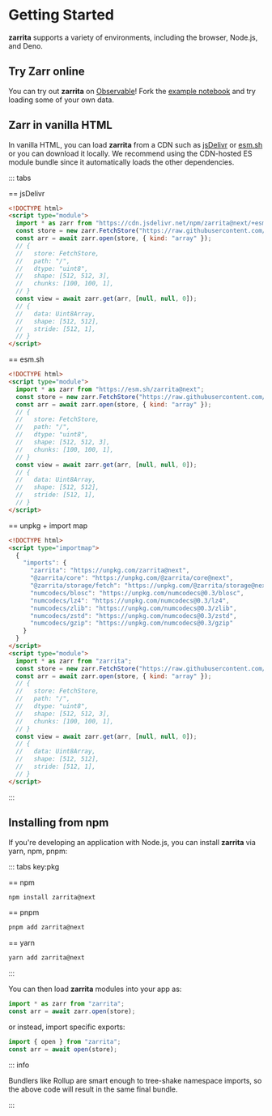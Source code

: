 # Getting Started

**zarrita** supports a variety of environments, including the browser, Node.js,
and Deno.

## Try Zarr online

You can try out **zarrita** on
[Observable](https://observablehq.com/d/35b6921f8cb3aeef)! Fork the
[example notebook](https://observablehq.com/d/35b6921f8cb3aeef) and try loading
some of your own data.

## Zarr in vanilla HTML

In vanilla HTML, you can load **zarrita** from a CDN such as
[jsDelivr](https://www.jsdelivr.com/) or [esm.sh](https://esm.sh) or you can
download it locally. We recommend using the CDN-hosted ES module bundle since it
automatically loads the other dependencies.

::: tabs

== jsDelivr

```html
<!DOCTYPE html>
<script type="module">
  import * as zarr from "https://cdn.jsdelivr.net/npm/zarrita@next/+esm";
  const store = new zarr.FetchStore("https://raw.githubusercontent.com/zarr-developers/zarr_implementations/5dc998ac72/examples/zarr.zr/blosc");
  const arr = await zarr.open(store, { kind: "array" });
  // {
  //   store: FetchStore,
  //   path: "/",
  //   dtype: "uint8",
  //   shape: [512, 512, 3],
  //   chunks: [100, 100, 1],
  // }
  const view = await zarr.get(arr, [null, null, 0]);
  // {
  //   data: Uint8Array,
  //   shape: [512, 512],
  //   stride: [512, 1],
  // }
</script>
```

== esm.sh

```html
<!DOCTYPE html>
<script type="module">
  import * as zarr from "https://esm.sh/zarrita@next";
  const store = new zarr.FetchStore("https://raw.githubusercontent.com/zarr-developers/zarr_implementations/5dc998ac72/examples/zarr.zr/blosc");
  const arr = await zarr.open(store, { kind: "array" });
  // {
  //   store: FetchStore,
  //   path: "/",
  //   dtype: "uint8",
  //   shape: [512, 512, 3],
  //   chunks: [100, 100, 1],
  // }
  const view = await zarr.get(arr, [null, null, 0]);
  // {
  //   data: Uint8Array,
  //   shape: [512, 512],
  //   stride: [512, 1],
  // }
</script>
```

== unpkg + import map

```html
<!DOCTYPE html>
<script type="importmap">
  {
    "imports": {
      "zarrita": "https://unpkg.com/zarrita@next",
      "@zarrita/core": "https://unpkg.com/@zarrita/core@next",
      "@zarrita/storage/fetch": "https://unpkg.com/@zarrita/storage@next/dist/src/fetch.js",
      "numcodecs/blosc": "https://unpkg.com/numcodecs@0.3/blosc",
      "numcodecs/lz4": "https://unpkg.com/numcodecs@0.3/lz4",
      "numcodecs/zlib": "https://unpkg.com/numcodecs@0.3/zlib",
      "numcodecs/zstd": "https://unpkg.com/numcodecs@0.3/zstd",
      "numcodecs/gzip": "https://unpkg.com/numcodecs@0.3/gzip"
    }
  }
</script>
<script type="module">
  import * as zarr from "zarrita";
  const store = new zarr.FetchStore("https://raw.githubusercontent.com/zarr-developers/zarr_implementations/5dc998ac72/examples/zarr.zr/blosc");
  const arr = await zarr.open(store, { kind: "array" });
  // {
  //   store: FetchStore,
  //   path: "/",
  //   dtype: "uint8",
  //   shape: [512, 512, 3],
  //   chunks: [100, 100, 1],
  // }
  const view = await zarr.get(arr, [null, null, 0]);
  // {
  //   data: Uint8Array,
  //   shape: [512, 512],
  //   stride: [512, 1],
  // }
</script>
```

:::

## Installing from npm

If you're developing an application with Node.js, you can install **zarrita**
via yarn, npm, pnpm:

::: tabs key:pkg

== npm

```sh
npm install zarrita@next
```

== pnpm

```sh
pnpm add zarrita@next
```

== yarn

```sh
yarn add zarrita@next
```

:::

You can then load **zarrita** modules into your app as:

```javascript
import * as zarr from "zarrita";
const arr = await zarr.open(store);
```

or instead, import specific exports:

```javascript
import { open } from "zarrita";
const arr = await open(store);
```

::: info

Bundlers like Rollup are smart enough to tree-shake namespace imports, so the
above code will result in the same final bundle.

:::
